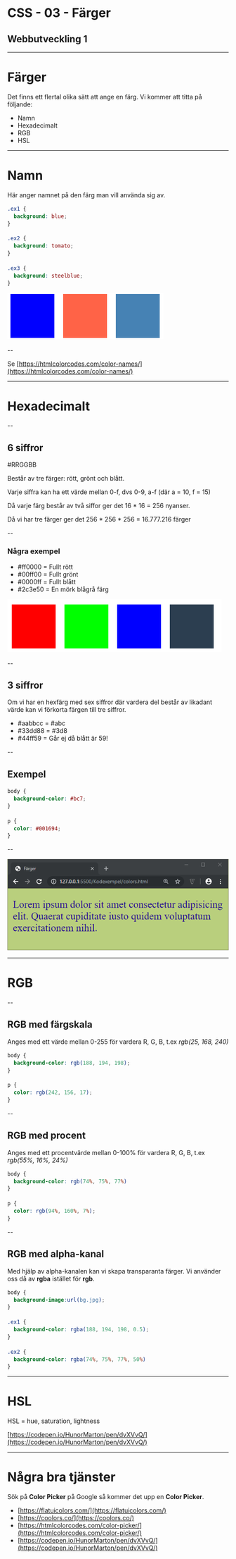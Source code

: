 # CSS - 03 - Färger
## Webbutveckling 1

---

# Färger

Det finns ett flertal olika sätt att ange en färg. Vi kommer att titta på följande:
  * Namn
  * Hexadecimalt
  * RGB
  * HSL

---

# Namn

Här anger namnet på den färg man vill använda sig av.

```css [ ]
.ex1 {
  background: blue;
}

.ex2 {
  background: tomato;
}

.ex3 {
  background: steelblue;
}
```

![01](images/colors-02.png)

--

Se [https://htmlcolorcodes.com/color-names/](https://htmlcolorcodes.com/color-names/)

---

# Hexadecimalt 

--

## 6 siffror

\#<span class="redtext">RR</span><span class="greentext">GG</span><span class="bluetext">BB</span>

Består av tre färger: rött, grönt och blått.

Varje siffra kan ha ett värde mellan 0-f, dvs 0-9, a-f (där a = 10, f = 15)

Då varje färg består av två siffor ger det 16 * 16 = 256 nyanser.

Då vi har tre färger ger det 256 * 256 * 256 = 16.777.216 färger

--

### Några exempel

* \#ff0000 = Fullt rött
* \#00ff00 = Fullt grönt
* \#0000ff = Fullt blått
* \#2c3e50 = En mörk blågrå färg

![01](images/colors-01.png)

--

## 3 siffror

Om vi har en hexfärg med sex siffror där vardera del består av likadant värde kan vi förkorta färgen till tre siffror.

 * #aabbcc = #abc
 * #33dd88 = #3d8
 * #44ff59 = <span class="redtext">Går ej då blått är 59!</span>

--

## Exempel

```css [ ]
body {
  background-color: #bc7;
}

p {
  color: #001694;
}
```

--

![01](images/colors-03.PNG)

---

# RGB

--

## RGB med färgskala

Anges med ett värde mellan 0-255 för vardera R, G, B, t.ex *rgb(25, 168, 240)*

```css [ ]
body {
  background-color: rgb(188, 194, 198);
}

p {
  color: rgb(242, 156, 17);
}
```

--

## RGB med procent

Anges med ett procentvärde mellan 0-100% för vardera R, G, B, t.ex *rgb(55%, 16%, 24%)*

```css [ ]
body {
  background-color: rgb(74%, 75%, 77%)
}

p {
  color: rgb(94%, 160%, 7%);
}
```

--

## RGB med alpha-kanal

Med hjälp av alpha-kanalen kan vi skapa transparanta färger. Vi använder oss då av **rgba** istället för **rgb**.

```css [ ]
body {
  background-image:url(bg.jpg);
}

.ex1 {
  background-color: rgba(188, 194, 198, 0.5);
}

.ex2 {
  background-color: rgba(74%, 75%, 77%, 50%)
}
```

---

# HSL

HSL = hue, saturation, lightness

[https://codepen.io/HunorMarton/pen/dvXVvQ/](https://codepen.io/HunorMarton/pen/dvXVvQ/)

---

# Några bra tjänster

Sök på **Color Picker** på Google så kommer det upp en **Color Picker**.

* [https://flatuicolors.com/](https://flatuicolors.com/)
* [https://coolors.co/](https://coolors.co/)
* [https://htmlcolorcodes.com/color-picker/](https://htmlcolorcodes.com/color-picker/)
* [https://codepen.io/HunorMarton/pen/dvXVvQ/](https://codepen.io/HunorMarton/pen/dvXVvQ/)
